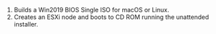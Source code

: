1. Builds a Win2019 BIOS Single ISO for macOS or Linux.
2. Creates an ESXi node and boots to CD ROM running the unattended installer. 